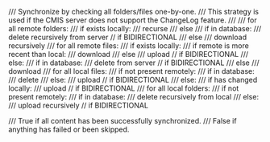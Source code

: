 /// Synchronize by checking all folders/files one-by-one.
/// This strategy is used if the CMIS server does not support the ChangeLog feature.
/// 
/// for all remote folders:
///     if exists locally:
///       recurse
///     else
///       if in database:
///         delete recursively from server // if BIDIRECTIONAL
///       else
///         download recursively
/// for all remote files:
///     if exists locally:
///       if remote is more recent than local:
///         download
///       else
///         upload                         // if BIDIRECTIONAL
///     else:
///       if in database:
///         delete from server             // if BIDIRECTIONAL
///       else
///         download
/// for all local files:
///   if not present remotely:
///     if in database:
///       delete
///     else:
///       upload                           // if BIDIRECTIONAL
///   else:
///     if has changed locally:
///       upload                           // if BIDIRECTIONAL
/// for all local folders:
///   if not present remotely:
///     if in database:
///       delete recursively from local
///     else:
///       upload recursively               // if BIDIRECTIONAL

/// True if all content has been successfully synchronized.
/// False if anything has failed or been skipped.